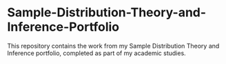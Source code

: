 # Sample-Distribution-Theory-and-Inference-Portfolio
This repository contains the work from my Sample Distribution Theory and Inference portfolio, completed as part of my academic studies.
